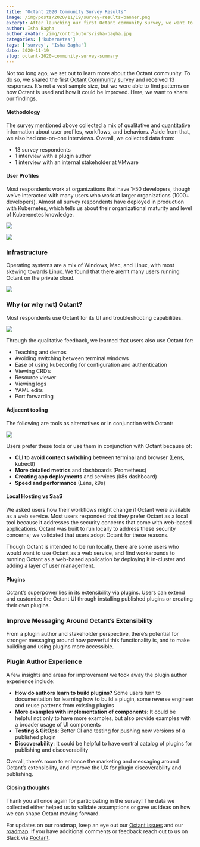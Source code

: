 ```yaml
---
title: "Octant 2020 Community Survey Results"
image: /img/posts/2020/11/19/survey-results-banner.png
excerpt: After launching our first Octant community survey, we want to share some of the insights we’ve gathered from your responses
author: Isha Bagha
author_avatar: /img/contributors/isha-bagha.jpg
categories: ['kubernetes']
tags: ['survey', 'Isha Bagha']
date: 2020-11-19
slug: octant-2020-community-survey-summary
---
```


Not too long ago, we set out to learn more about the Octant community. To do so, we shared the first [Octant Community survey](/octant-community-survey) and received 13 responses. It’s not a vast sample size, but we were able to find patterns on how Octant is used and how it could be improved. Here, we want to share our findings.

#### Methodology

The survey mentioned above collected a mix of qualitative and quantitative information about user profiles, workflows, and behaviors. Aside from that, we also had one-on-one interviews. Overall, we collected data from:

 * 13 survey respondents
 * 1 interview with a plugin author
 * 1 interview with an internal stakeholder at VMware

#### User Profiles

Most respondents work at organizations that have 1-50 developers, though we’ve interacted with many users who work at larger organizations (1000+ developers). Almost all survey respondents have deployed in production with Kubernetes, which tells us about their organizational maturity and level of Kuberenetes knowledge.

![](/img/posts/2020/11/19/org-size.png)

![](/img/posts/2020/11/19/k8s-prod.png)

### Infrastructure

Operating systems are a mix of Windows, Mac, and Linux, with most skewing towards Linux. We found that there aren’t many users running Octant on the private cloud.

![](/img/posts/2020/11/19/infrastructure.png)

### Why (or why not) Octant?

Most respondents use Octant for its UI and troubleshooting capabilities.

![](/img/posts/2020/11/19/value.png)

Through the qualitative feedback, we learned that users also use Octant for:

 * Teaching and demos
 * Avoiding switching between terminal windows
 * Ease of using kubeconfig for configuration and authentication
 * Viewing CRD’s
 * Resource viewer
 * Viewing logs
 * YAML edits
 * Port forwarding

#### Adjacent tooling

The following are tools as alternatives or in conjunction with Octant:

![](/img/posts/2020/11/19/alternative.png)

Users prefer these tools or use them in conjunction with Octant because of:

 * **CLI to avoid context switching** between terminal and browser (Lens, kubectl)
 * **More detailed metrics** and dashboards (Prometheus)
 * **Creating app deployments** and services (k8s dashboard)
 * **Speed and performance** (Lens, k9s)

#### Local Hosting vs SaaS

We asked users how their workflows might change if Octant were available as a web service. Most users responded that they prefer Octant as a local tool because it addresses the security concerns that come with web-based applications. Octant was built to run locally to address these security concerns; we validated that users adopt Octant for these reasons.

Though Octant is intended to be run locally, there are some users who would want to use Octant as a web service, and find workarounds to running Octant as a web-based application by deploying it in-cluster and adding a layer of user management.

#### Plugins

Octant’s superpower lies in its extensibility via plugins. Users can extend and customize the Octant UI through installing published plugins or creating their own plugins.

### Improve Messaging Around Octant’s Extensibility

From a plugin author and stakeholder perspective, there’s potential for stronger messaging around how powerful this functionality is, and to make building and using plugins more accessible.

### Plugin Author Experience

A few insights and areas for improvement we took away the plugin author experience include:

 * **How do authors learn to build plugins?** Some users turn to documentation for learning how to build a plugin, some reverse engineer and reuse patterns from existing plugins
 * **More examples with implementation of components**: It could be helpful not only to have more examples, but also provide examples with a broader usage of UI components
 * **Testing & GitOps**: Better CI and testing for pushing new versions of a published plugin
 * **Discoverability**: It could be helpful to have central catalog of plugins for publishing and discoverability

Overall, there’s room to enhance the marketing and messaging around Octant’s extensibility, and improve the UX for plugin discoverability and publishing.

#### Closing thoughts

Thank you all once again for participating in the survey! The data we collected either helped us to validate assumptions or gave us ideas on how we can shape Octant moving forward.

For updates on our roadmap, keep an eye out our [Octant issues](https://github.com/vmware-tanzu/octant/issues) and our [roadmap](https://github.com/vmware-tanzu/octant/blob/master/ROADMAP.md). If you have additional comments or feedback reach out to us on Slack via [#octant](https://kubernetes.slack.com/archives/CM37M9FCG).


